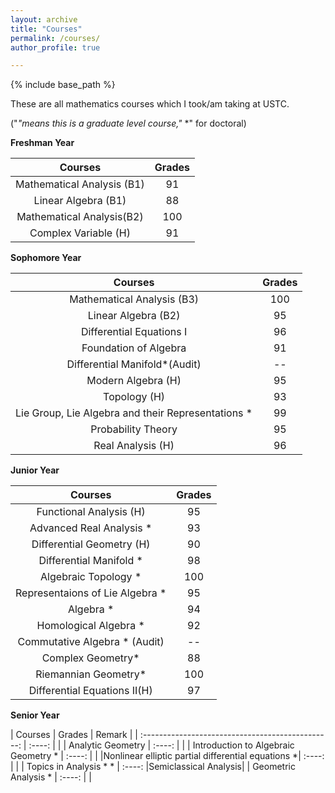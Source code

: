 ```yaml
---
layout: archive
title: "Courses"
permalink: /courses/
author_profile: true

---
```


{% include base_path %}

These are all mathematics courses which I took/am taking at USTC.

("*"means this is a graduate level course,"* *" for doctoral)

**Freshman Year**

|          Courses           | Grades |
| :------------------------: | :----: |
| Mathematical Analysis (B1) |   91   |
|   Linear Algebra (B1)      |   88   |
| Mathematical Analysis(B2)  |   100  |
|    Complex Variable (H)    |   91   |

**Sophomore Year**

|                      Courses                       | Grades |
| :------------------------------------------------: | :----: |
|             Mathematical Analysis (B3)             |   100  |
|                Linear Algebra (B2)                 |   95   |
|              Differential Equations I              |   96   |
|               Foundation of Algebra                |   91   |
|            Differential Manifold*(Audit)           |   --   |
|                   Modern Algebra (H)               |   95   |
|                     Topology (H)                   |   93   |
| Lie Group, Lie Algebra and their Representations * |   99   |
|                 Probability Theory                 |   95   |
|                   Real Analysis (H)                |   96   |

**Junior Year**

|                     Courses                  | Grades |
| :------------------------------------------: | :----: |
|              Functional Analysis (H)         |   95   |
|             Advanced Real Analysis *         |   93   |
|             Differential Geometry (H)        |   90   |
|              Differential Manifold *         |   98   |
|                Algebraic Topology *          |   100  |
|         Representaions of Lie Algebra *      |   95   |
|                   Algebra *                  |   94   |
|            Homological Algebra *             |   92   |
|         Commutative Algebra * (Audit)        |   --   |
|                  Complex Geometry*           |   88   |
|                 Riemannian Geometry*         |   100  |
|           Differential Equations II(H)       |   97   |

**Senior Year**

|                     Courses                       | Grades |        Remark        |
| :-----------------------------------------------: | :----: |                      |
|               Analytic Geometry                   | :----: |                      |
|      Introduction to Algebraic Geometry *         | :----: |                      |
|Nonlinear elliptic partial differential equations *| :----: |                      |
|                Topics in Analysis * *             | :----: |Semiclassical Analysis|
|                Geometric Analysis *               | :----: |                      |

